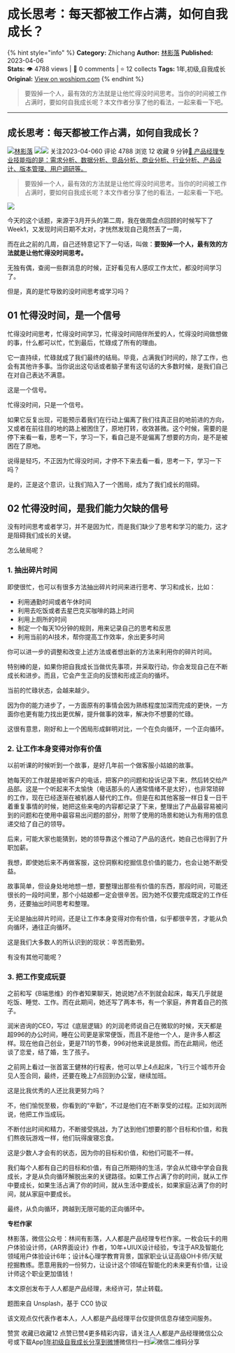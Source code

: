 # 成长思考：每天都被工作占满，如何自我成长？
{% hint style="info" %}
**Category:** Zhichang
**Author:** [林影落](https://www.woshipm.com/u/1119458)
**Published:** 2023-04-06  
**Stats:** 👁️ 4788 views | 💬 0 comments | ⭐ 12 collects
**Tags:** 1年,初级,自我成长
**Original:** [View on woshipm.com](https://www.woshipm.com/zhichang/5798710.html)
{% endhint %}
> 要毁掉一个人，最有效的方法就是让他忙得没时间思考。当你的时间被工作占满时，要如何自我成长呢？本文作者分享了他的看法，一起来看一下吧。

---

## 成长思考：每天都被工作占满，如何自我成长？

[![](https://static.woshipm.com/WX_U_202007_20200724221452_282.jpg?imageView2/1/w/72/h/72/q/100)](https://www.woshipm.com/u/1119458)[林影落](https://www.woshipm.com/u/1119458) ![](https://static.woshipm.com/tag/1121_1@2x.png)![](https://static.woshipm.com/tag/2305_1@2x.png) 关注2023-04-060 评论 4788 浏览 12 收藏 9 分钟[🔗 产品经理专业技能指的是：需求分析、数据分析、竞品分析、商业分析、行业分析、产品设计、版本管理、用户调研等。](https://ke.qidianla.com/courses/90pm)

> 要毁掉一个人，最有效的方法就是让他忙得没时间思考。当你的时间被工作占满时，要如何自我成长呢？本文作者分享了他的看法，一起来看一下吧。

![](https://image.woshipm.com/wp-files/2023/04/f6XsAe6gP0inCrfS6I2i.png)

今天的这个话题，来源于3月开头的第二周，我在做周盘点回顾的时候写下了Week1，又发现时间日期不太对，才恍然发现自己竟然丢了一周，

而在此之前的几周，自己还特意记下了一句话，叫做：**要毁掉一个人，最有效的方法就是让他忙得没时间思考。**

无独有偶，查阅一些群消息的时候，正好看见有人感叹工作太忙，都没时间学习了。

但是，真的是忙导致的没时间思考或学习吗？

## 01 忙得没时间，是一个信号

忙得没时间思考，忙得没时间学习，忙得没时间陪伴所爱的人，忙得没时间做想做的事，什么都可以忙，忙到最后，忙碌成了所有的理由。

它一直持续，忙碌就成了我们最终的结局。毕竟，占满我们时间的，除了工作，也会有其他许多事。当你说出这句话或者脑子里有这句话的大多数时候，是我们自己在对自己表达不满意。

这是一个信号。

忙得没时间，只是一个信号。

如果它反复出现，可能预示着我们在行动上偏离了我们往真正目的地前进的方向，又或者在前往目的地的路上被困住了，原地打转，收效甚微。这个时候，需要的是停下来看一看，思考一下，学习一下，看自己是不是偏离了想要的方向，是不是被困在了原地。

说得是轻巧，不正因为忙得没时间，才停不下来去看一看，思考一下，学习一下吗？

是的，正是这个意识，让我们陷入了一个困局，成为了我们成长的阻碍。

## 02 忙得没时间，是我们能力欠缺的信号

没有时间思考或者学习，并不是因为忙，而是我们缺少了思考和学习的能力，这才是阻碍我们成长的关键。

怎么破局呢？

### 1\. 抽出碎片时间

即使很忙，也可以有很多方法抽出碎片时间来进行思考、学习和成长，比如：

*   利用通勤时间或者午休时间
*   利用去吃饭或者去星巴克买咖啡的路上时间
*   利用上厕所的时间
*   制定一个每天10分钟的规则，用来记录自己的思考和反思
*   利用当前的AI技术，帮你提高工作效率，余出更多时间

你可以进一步的调整和改变上述方法或者想出新的方法来利用你的碎片时间。

特别棒的是，如果你把自我成长当做优先事项，并采取行动，你会发现自己在不断成长和进步。而且，它会产生正向的反馈和形成正向的循坏。

当前的忙碌状态，会越来越少。

因为你的能力进步了，一方面原有的事情会因为熟练程度加深而完成的更快，一方面你也更有能力找出更优解，提升做事的效率，解决你不想要的忙碌。

这很有意思，刚好和上一个困局形成鲜明对比，一个在负向循环，一个正向循环。

### 2\. 让工作本身变得对你有价值

以前听课的时候听到一个故事，是好几年前一个做客服小姑娘的故事。

她每天的工作就是接听客户的电话，把客户的问题和投诉记录下来，然后转交给产品部。这是一个听起来不太愉快（电话那头的人通常情绪不是太好），也非常琐碎的工作，现在已经逐渐在被机器人替代的工作。但是在和其他客服一样日复一日干着重复事情的时候，她把这些来电的内容都记录了下来，整理出了产品最容易被问到的问题和在使用中最容易出问题的部分，附带了使用的场景和她认为有用的信息递交给了自己的领导。

后来，可能大家也能猜到，她的领导靠这个推动了产品的迭代，她自己也得到了升职加薪。

我想，即使她后来不再做客服，这份洞察和挖掘信息价值的能力，也会让她不断受益。

故事简单，但设身处地地想一想，要整理出那些有价值的东西，那段时间，可能还很长的一段时间里，那个小姑娘都一定会很辛苦。因为她不仅要完成既定的工作任务，还要抽出时间思考和整理。

无论是抽出碎片时间，还是让工作本身变得对你有价值，似乎都很辛苦，才能从负向循环，通往正向循环。

这是我们大多数人的所认识到的现状：辛苦而勤劳。

有没有其他可能呢？

### 3\. 把工作变成玩耍

之前和写《B端思维》的作者知果聊天，她说她7点不到就会起床，每天几乎就是吃饭、睡觉、工作。而在此期间，她还写了两本书，有一个家庭，养育着自己的孩子。

润米咨询的CEO，写过《底层逻辑》的刘润老师说自己在微软的时候，天天都是超996的办公时间，睡在公司更是家常便饭，而且不是他一个人，是许多人都这样。现在他自己创业，更是711的节奏，996对他来说是放假。而在此期间，他还谈了恋爱，结了婚，生了孩子。

之前网上看过一张首富王健林的行程表，他可以早上4点起床，飞行三个城市开会见人签合同，最终，还要在晚上7点回到办公室，继续加班。

这是比我优秀的人还比我更努力吗？

不，他们愉悦至极，你看到的“辛勤”，不过是他们在不断享受的过程。正如刘润所说，他把工作当成玩。

不断付出时间和精力，不断接受挑战，为了达到他们想要的那个目标和价值，和我们熬夜玩游戏一样，他们玩得废寝忘食。

这是少数人才会有的状态，因为你的目标和价值，和他们可能不一样。

我们每个人都有自己的目标和价值，有自己所期待的生活，学会从忙碌中学会自我成长，才是从负向循环解脱出来的关键路径。如果工作占满了你的时间，就从工作中要成长，如果生活占满了你的时间，就从生活中要成长，如果家庭沾满了你的时间，就从家庭中要成长。

最终，从负向循环，跨越到无限可能的正向循环中。

**专栏作家**

林影落，微信公众号：林间有影落，人人都是产品经理专栏作家。一枚会玩卡的用户体验设计师，《AR界面设计》作者，10年+UIUX设计经验，专注于AR及智能化领域用户体验设计6年；设计&心理学教育背景，国家职业认证高级OH卡师/天赋挖掘教练。愿意用我的一份努力，让设计这个领域在智能化的未来更有价值，让设计师这个职业更加值钱！

本文原创发布于人人都是产品经理，未经许可，禁止转载。

题图来自 Unsplash，基于 CC0 协议

该文观点仅代表作者本人，人人都是产品经理平台仅提供信息存储空间服务。

赞赏 收藏已收藏12 点赞已赞4更多精彩内容，请关注人人都是产品经理微信公众号或下载App[1年](https://www.woshipm.com/tag/1%e5%b9%b4)[初级](https://www.woshipm.com/tag/%e5%88%9d%e7%ba%a7)[自我成长](https://www.woshipm.com/tag/%e8%87%aa%e6%88%91%e6%88%90%e9%95%bf)[分享到微博](https://service.weibo.com/share/share.php?appkey=2775287854&title=成长思考：每天都被工作占满，如何自我成长？&url=https://www.woshipm.com/zhichang/5798710.html&pic=https://image.woshipm.com/wp-files/2023/04/f6XsAe6gP0inCrfS6I2i.png)微信扫一扫![微信二维码](https://api.pwmqr.com/qrcode/create/?url=https://www.woshipm.com/zhichang/5798710.html)分享